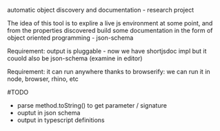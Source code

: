 automatic object discovery and documentation - research project

The idea of this tool is to explire a live js environment at some point, and from the properties discovered build some documentation  in the form of object oriented programming - json-schema

Requirement: output is pluggable - now we have shortjsdoc impl but it couold also be json-schema (examine in editor)

Requirement: it can run anywhere thanks to browserify: we can run it in node, browser, rhino, etc

#TODO

 * parse method.toString() to get parameter / signature
 * ouptut in json schema
 * output in typescript definitions